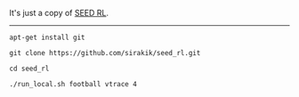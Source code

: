 It's just a copy of [SEED RL](https://github.com/google-research/seed_rl).


---
``apt-get install git``

``git clone https://github.com/sirakik/seed_rl.git``  

``cd seed_rl``

``./run_local.sh football vtrace 4``
